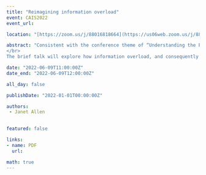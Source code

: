 ```yaml
---
title: "Reimagining information overload"
event: CAIS2022
event_url: 

location: "[https://zoom.us/j/88016818664](https://us06web.zoom.us/j/88016818664?wd=bWlEMk1oZ3FyWTVFNXZISUh4dlZJdz09)"

abstract: "Consistent with the conference theme of “Understanding the Past and Building the Future,” the COVID-19 pandemic offers a lens for reimagining the discipline’s conceptual understanding of information overload. Usually framed as a psychological, cognitive, or emotional phenomenon, research emphasizes individual coping strategies, information seeking, decision-making, and productivity (Bawden and Robinson 2009, 183-5; Eppler and Mengis 2004, 330-4; Savolainen 2007, 614-5). However, greater attention could be given to the social and relational aspects of information overload. Emerging research is starting to address these effects specific to undergraduates’ experience of overload throughout the ongoing COVID-19 pandemic (Cao et al. 2020, 3; Chang et al. 2020, 2-3; Händel et al. 2020, 8; Lui et al. 2021, 2-5). Using results from a recent survey of undergraduates at Western University, the proposed lightning talk will present potential directions for exploring the social and relational elements of pandemic-related overload.
</br>
The brief talk will explore how information overload, and consequently the strategies we use to mitigate it, may impact socially constructed perceptions of self, others, and our relative safety in the world (Chatman 1996, 203-4; McKenzie 2003, 20-21, 37). Interpreting the ever-changing glut of information will necessarily impact how we navigate COVID-19-related risks, policies, and information sharing within our relationships with others as well as with our social, cultural, and political bodies and institutions. Relational dynamics such as trust, authority, affinity, belonging, and respect will be explored. While public health policy has dictated some limits regarding in-person social interactions with others throughout the pandemic, the effect of COVID-19-related information sharing on the quality of those interactions is an exciting area for expanding the LIS discourse regarding information overload."

date: "2022-06-09T11:00:00Z"
date_end: "2022-06-09T12:00:00Z"

all_day: false

publishDate: "2022-01-01T00:00:00Z"

authors:
 - Janet Allen
 

featured: false

links:
- name: PDF
  url:

math: true
---
```


